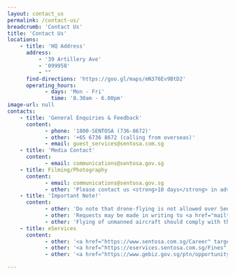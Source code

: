 ```yaml
---
layout: contact_us
permalink: /contact-us/
breadcrumb: 'Contact Us'
title: 'Contact Us'
locations:
    - title: 'HQ Address'
      address:
          - '39 Artillery Ave'
          - '099958'
          - ""
      find-directions: 'https://goo.gl/maps/mN376Ev9BtD2'
      operating_hours:
            - days: 'Mon - Fri'
              time: '8.30am - 6.00pm'
image-url: null
contacts:
    - title: 'General Enquiries & Feedback'
      content:
            - phone: '1800-SENTOSA (736-8672)'
            - other: '+65 6736 8672 (calling from overseas)'
            - email: guest_services@sentosa.com.sg
    - title: 'Media Contact'
      content:
            - email: communications@sentosa.gov.sg
    - title: Filming/Photography
      content:
            - email: communications@sentosa.gov.sg
            - other: 'Please contact us <strong>10 days</strong> in advance, fees may apply.'
    - title: 'Important Note!'
      content:
            - other: 'Do note that drone-flying is not allowed over Sentosa <strong>without prior submission of requests</strong>.'
            - other: 'Requests may be made in writing to <a href="mailto:communications@sentosa.gov.sg">communications@sentosa.gov.sg</a>, at least <strong>10 working days</strong> in advance.'
            - other: 'Flying of unmanned aircraft should comply with the Civil Aviation Authority of Singapore''s guidelines for Operator Permit and/or Activity Permit.'
    - title: eServices
      content:
            - other: '<a href="https://www.sentosa.com.sg/Career" target="_blank">Careers@Sentosa Development Corporation</a>'
            - other: '<a href="https://eservices.sentosa.com.sg/Fines" target="_blank">Online Payment System</a>'
            - other: '<a href="https://www.gebiz.gov.sg/ptn/opportunity/BOListing.xhtml?origin=search" target="_blank">GeBiz Opportunities</a>'

---
```

